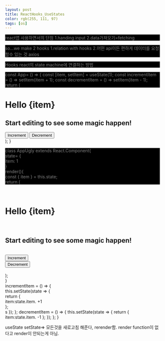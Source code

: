 ```yaml
---
layout: post
title: ReactHooks_UseStates
color: rgb(255, 111, 97)
tags: [os]
---
```

<style>
p {
  background-Color: black;
  color: gray;
}
</style>
react앱 사용하면서의 단점
1.handing input
2.data가져오기=fetching

so...we make 2 hooks
1.relation with hooks
2.어떤 api이든 편하게 데이터를 요청할수 있는 것
axios

Hooks
react의 state machine에 연결하는 방법

<p>
const App= () => {
  const [item, setItem] = useState(1);
  const incrementItem = () => setItem(item + 1);
  const decrementItem = () => setItem(item - 1);
  return (
    <div className="App">
      <h1>Hello {item}</h1>
      <h2>Start editing to see some magic happen!</h2>
      <button onClick={incrementItem}>Increment</button>
      <button onClick={decrementItem}>Decrement</button>
    </div>
  );
}
</p>
<p>
class AppUgly extends React.Component{ <br>
  state= { <br>
    item: 1 <br>
  }  <br>
  render(){ <br>
    const { item } = this.state; <br>
    return (  <br>
      <div className="App">  <br>
        <h1>Hello {item}</h1>  <br>
        <h2>Start editing to see some magic happen!</h2>  <br>
        <button onClick={this.incrementItem}>Increment</button>  <br>
        <button onClick={this.decrementItem}>Decrement</button>  <br>
      </div>  <br>
    );  <br>
  }    <br>
  incrementItem = () => {   <br>
    this.setState(state => {  <br> 
       return {  <br>
      item:state.item. +1  <br>
      };  <br>s
    });
   };
  decrementItem = () => {
    this.setState(state => {
      return {
     item:state.item. -1
     };
   });
  };
}
</p>
useState
setState=> 모든것을 새로고침 해준다, rerender함. render function이 없다고 render이 안되는게 아님.